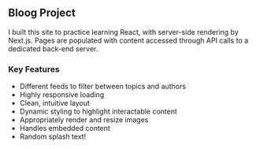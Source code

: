 ## Bloog Project

I built this site to practice learning React, with server-side rendering by Next.js. Pages are populated with content accessed through API calls to a dedicated back-end server.

### Key Features

- Different feeds to filter between topics and authors
- Highly responsive loading
- Clean, intuitive layout
- Dynamic styling to highlight interactable content
- Appropriately render and resize images
- Handles embedded content
- Random splash text!

